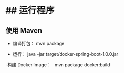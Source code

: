 # ## 运行程序
## 使用 Maven

- 编译打包：
    mvn package

- 运行：
    java -jar target/docker-spring-boot-1.0.0.jar

-构建 Docker Image：
    mvn package docker:build
